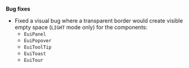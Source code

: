 **Bug fixes**

- Fixed a visual bug where a transparent border would create visible empty space (`LIGHT` mode only) for the components:
  - `EuiPanel`
  - `EuiPopover`
  - `EuiToolTip`
  - `EuiToast`
  - `EuiTour`

